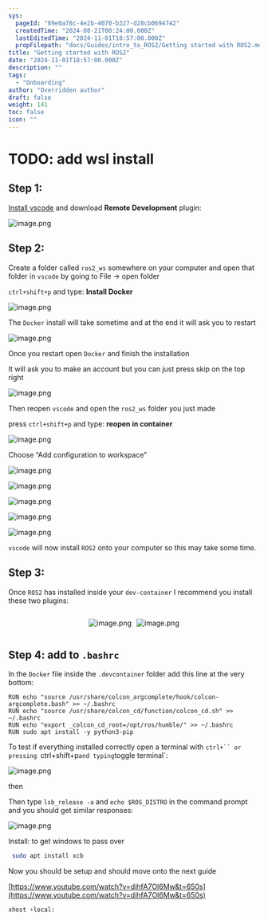 ```yaml
---
sys:
  pageId: "89e0a78c-4e2b-4070-b327-d28cb0694742"
  createdTime: "2024-08-21T00:24:00.000Z"
  lastEditedTime: "2024-11-01T18:57:00.000Z"
  propFilepath: "docs/Guides/intro_to_ROS2/Getting started with ROS2.md"
title: "Getting started with ROS2"
date: "2024-11-01T18:57:00.000Z"
description: ""
tags:
  - "Onboarding"
author: "Overridden author"
draft: false
weight: 141
toc: false
icon: ""
---
```


# TODO: add wsl install

## Step 1:

[Install vscode](https://code.visualstudio.com/download) and download **Remote Development** plugin:

![image.png](https://prod-files-secure.s3.us-west-2.amazonaws.com/d518164a-d88e-44d1-a4ee-3adb3bd8bce0/efb52993-1881-4a40-b95e-6f020334f022/image.png?X-Amz-Algorithm=AWS4-HMAC-SHA256&X-Amz-Content-Sha256=UNSIGNED-PAYLOAD&X-Amz-Credential=ASIAZI2LB466XKOHM2NY%2F20250422%2Fus-west-2%2Fs3%2Faws4_request&X-Amz-Date=20250422T132051Z&X-Amz-Expires=3600&X-Amz-Security-Token=IQoJb3JpZ2luX2VjEE0aCXVzLXdlc3QtMiJGMEQCIBZxJdwJR3PQlHOkfDgPUNosQgyZ52YiPoVgVlBXvimjAiARvvSYxBajJB6LfkW3cUodbnJgxqpariRDrziDN7L4HSqIBAjW%2F%2F%2F%2F%2F%2F%2F%2F%2F%2F8BEAAaDDYzNzQyMzE4MzgwNSIMIvwyCJ9mcT%2BqdAoFKtwDdG1LNiZ4q1M4VqDI4XYP%2FuuUaD32gbOUwJPqxRzuQjUe3lRgXB1U0l4BzgjxX0x%2BNpdxz%2BLrxVQ%2BC4ep%2BeveoZjJQKfcTAljJsEZkBil9fAgvPSouppJUPRum577mMQ1zo8%2BbkIFHXkhmEhsiYraFkrGbKWFIV8SqiFqOpJTQL6bHVd1sv0JIpfBi2d%2F5Zr5FoHr15qV6y3dt4bkvvPYdPZPozvRW0djDtWKVPNP%2FAApEpiert0H30x0Z13RrFPUW7eW6%2BRTnx5NuDu%2BI0q2BTrQWXK7j%2F654zXRWtMaMdbQsyzGCBkjSMMDli2RZb1BoUFZMgjeZ34EQTQhDCKDSXczldnu%2FdxRRH3qNYkZtVrEBLzEzMuMU%2FOZ6FqmD3OKAw7QsWeUWi%2Fl0NI8e6kisTUOyvl0NaFxWP6KKn6rDjsrRMzR%2BpXKA2TKHVZLOSn%2Bk8uFHuMmNOkI%2Fqm5SDMg8VAngJ87OsPWvsOay0RRkSJeMTngxno0svyg8RS3yu9joePg2d2WiXPLEuuzZtJ%2Bt4FKBxPkOBRCy1SsRWNroDcsTQtTYHvNb9LnH6rCr5ChLZ521Zs0vtyo4sdCtEn3MsItA6NSPVDy46aBnMQ8gCEdOGKvqyVS9aPaycswpqqewAY6pgEQk8SYbymTVvRL2PF8GSbZV%2BfqhlK3aHDUTT%2FFpBnzElubAJ%2FBCBzcA44PIU2CfUNbzDLoIGuOvTXa4eoNqkjwGdEg4oYe8w%2FIKbgURaUMPcWffcdeJykLu4sw%2FYFu145evpqtrrjUyCObBF7Znpjeb%2FZ3VL7SzmJlNwrMUJjmEY7kj3q1f%2FtmnLEhEuYVjA4vILGt%2BPUIXkfpLAtyodoz60UibMfd&X-Amz-Signature=a557839ab820609667d4216518310d5a63babc363aac590119d6a6a9ec438ce3&X-Amz-SignedHeaders=host&x-id=GetObject)

## Step 2:

Create a folder called `ros2_ws` somewhere on your computer and open that folder in `vscode` by going to File → open folder 

`ctrl+shift+p` and type: **Install Docker**

![image.png](https://prod-files-secure.s3.us-west-2.amazonaws.com/d518164a-d88e-44d1-a4ee-3adb3bd8bce0/2269dc0e-1cd5-47ff-bceb-c04ad9b2eab0/image.png?X-Amz-Algorithm=AWS4-HMAC-SHA256&X-Amz-Content-Sha256=UNSIGNED-PAYLOAD&X-Amz-Credential=ASIAZI2LB466XKOHM2NY%2F20250422%2Fus-west-2%2Fs3%2Faws4_request&X-Amz-Date=20250422T132051Z&X-Amz-Expires=3600&X-Amz-Security-Token=IQoJb3JpZ2luX2VjEE0aCXVzLXdlc3QtMiJGMEQCIBZxJdwJR3PQlHOkfDgPUNosQgyZ52YiPoVgVlBXvimjAiARvvSYxBajJB6LfkW3cUodbnJgxqpariRDrziDN7L4HSqIBAjW%2F%2F%2F%2F%2F%2F%2F%2F%2F%2F8BEAAaDDYzNzQyMzE4MzgwNSIMIvwyCJ9mcT%2BqdAoFKtwDdG1LNiZ4q1M4VqDI4XYP%2FuuUaD32gbOUwJPqxRzuQjUe3lRgXB1U0l4BzgjxX0x%2BNpdxz%2BLrxVQ%2BC4ep%2BeveoZjJQKfcTAljJsEZkBil9fAgvPSouppJUPRum577mMQ1zo8%2BbkIFHXkhmEhsiYraFkrGbKWFIV8SqiFqOpJTQL6bHVd1sv0JIpfBi2d%2F5Zr5FoHr15qV6y3dt4bkvvPYdPZPozvRW0djDtWKVPNP%2FAApEpiert0H30x0Z13RrFPUW7eW6%2BRTnx5NuDu%2BI0q2BTrQWXK7j%2F654zXRWtMaMdbQsyzGCBkjSMMDli2RZb1BoUFZMgjeZ34EQTQhDCKDSXczldnu%2FdxRRH3qNYkZtVrEBLzEzMuMU%2FOZ6FqmD3OKAw7QsWeUWi%2Fl0NI8e6kisTUOyvl0NaFxWP6KKn6rDjsrRMzR%2BpXKA2TKHVZLOSn%2Bk8uFHuMmNOkI%2Fqm5SDMg8VAngJ87OsPWvsOay0RRkSJeMTngxno0svyg8RS3yu9joePg2d2WiXPLEuuzZtJ%2Bt4FKBxPkOBRCy1SsRWNroDcsTQtTYHvNb9LnH6rCr5ChLZ521Zs0vtyo4sdCtEn3MsItA6NSPVDy46aBnMQ8gCEdOGKvqyVS9aPaycswpqqewAY6pgEQk8SYbymTVvRL2PF8GSbZV%2BfqhlK3aHDUTT%2FFpBnzElubAJ%2FBCBzcA44PIU2CfUNbzDLoIGuOvTXa4eoNqkjwGdEg4oYe8w%2FIKbgURaUMPcWffcdeJykLu4sw%2FYFu145evpqtrrjUyCObBF7Znpjeb%2FZ3VL7SzmJlNwrMUJjmEY7kj3q1f%2FtmnLEhEuYVjA4vILGt%2BPUIXkfpLAtyodoz60UibMfd&X-Amz-Signature=560e17418b79369b9a764faf990215aee38b7dc49eb5b2436121c41686e255df&X-Amz-SignedHeaders=host&x-id=GetObject)

The `Docker` install will take sometime and at the end it will ask you to restart

![image.png](https://prod-files-secure.s3.us-west-2.amazonaws.com/d518164a-d88e-44d1-a4ee-3adb3bd8bce0/ed233f78-be33-4b1f-b89c-9c346c0e961e/image.png?X-Amz-Algorithm=AWS4-HMAC-SHA256&X-Amz-Content-Sha256=UNSIGNED-PAYLOAD&X-Amz-Credential=ASIAZI2LB466XKOHM2NY%2F20250422%2Fus-west-2%2Fs3%2Faws4_request&X-Amz-Date=20250422T132051Z&X-Amz-Expires=3600&X-Amz-Security-Token=IQoJb3JpZ2luX2VjEE0aCXVzLXdlc3QtMiJGMEQCIBZxJdwJR3PQlHOkfDgPUNosQgyZ52YiPoVgVlBXvimjAiARvvSYxBajJB6LfkW3cUodbnJgxqpariRDrziDN7L4HSqIBAjW%2F%2F%2F%2F%2F%2F%2F%2F%2F%2F8BEAAaDDYzNzQyMzE4MzgwNSIMIvwyCJ9mcT%2BqdAoFKtwDdG1LNiZ4q1M4VqDI4XYP%2FuuUaD32gbOUwJPqxRzuQjUe3lRgXB1U0l4BzgjxX0x%2BNpdxz%2BLrxVQ%2BC4ep%2BeveoZjJQKfcTAljJsEZkBil9fAgvPSouppJUPRum577mMQ1zo8%2BbkIFHXkhmEhsiYraFkrGbKWFIV8SqiFqOpJTQL6bHVd1sv0JIpfBi2d%2F5Zr5FoHr15qV6y3dt4bkvvPYdPZPozvRW0djDtWKVPNP%2FAApEpiert0H30x0Z13RrFPUW7eW6%2BRTnx5NuDu%2BI0q2BTrQWXK7j%2F654zXRWtMaMdbQsyzGCBkjSMMDli2RZb1BoUFZMgjeZ34EQTQhDCKDSXczldnu%2FdxRRH3qNYkZtVrEBLzEzMuMU%2FOZ6FqmD3OKAw7QsWeUWi%2Fl0NI8e6kisTUOyvl0NaFxWP6KKn6rDjsrRMzR%2BpXKA2TKHVZLOSn%2Bk8uFHuMmNOkI%2Fqm5SDMg8VAngJ87OsPWvsOay0RRkSJeMTngxno0svyg8RS3yu9joePg2d2WiXPLEuuzZtJ%2Bt4FKBxPkOBRCy1SsRWNroDcsTQtTYHvNb9LnH6rCr5ChLZ521Zs0vtyo4sdCtEn3MsItA6NSPVDy46aBnMQ8gCEdOGKvqyVS9aPaycswpqqewAY6pgEQk8SYbymTVvRL2PF8GSbZV%2BfqhlK3aHDUTT%2FFpBnzElubAJ%2FBCBzcA44PIU2CfUNbzDLoIGuOvTXa4eoNqkjwGdEg4oYe8w%2FIKbgURaUMPcWffcdeJykLu4sw%2FYFu145evpqtrrjUyCObBF7Znpjeb%2FZ3VL7SzmJlNwrMUJjmEY7kj3q1f%2FtmnLEhEuYVjA4vILGt%2BPUIXkfpLAtyodoz60UibMfd&X-Amz-Signature=c38aecaa2cb7075ed01da8298ef08035ad719d0aafb0ce49624fd3334fe888ad&X-Amz-SignedHeaders=host&x-id=GetObject)

Once you restart open `Docker` and finish the installation

It will ask you to make an account but you can just press skip on the top right

![image.png](https://prod-files-secure.s3.us-west-2.amazonaws.com/d518164a-d88e-44d1-a4ee-3adb3bd8bce0/21010ad9-1659-4fd9-9f59-9932a09b2a3d/image.png?X-Amz-Algorithm=AWS4-HMAC-SHA256&X-Amz-Content-Sha256=UNSIGNED-PAYLOAD&X-Amz-Credential=ASIAZI2LB466XKOHM2NY%2F20250422%2Fus-west-2%2Fs3%2Faws4_request&X-Amz-Date=20250422T132051Z&X-Amz-Expires=3600&X-Amz-Security-Token=IQoJb3JpZ2luX2VjEE0aCXVzLXdlc3QtMiJGMEQCIBZxJdwJR3PQlHOkfDgPUNosQgyZ52YiPoVgVlBXvimjAiARvvSYxBajJB6LfkW3cUodbnJgxqpariRDrziDN7L4HSqIBAjW%2F%2F%2F%2F%2F%2F%2F%2F%2F%2F8BEAAaDDYzNzQyMzE4MzgwNSIMIvwyCJ9mcT%2BqdAoFKtwDdG1LNiZ4q1M4VqDI4XYP%2FuuUaD32gbOUwJPqxRzuQjUe3lRgXB1U0l4BzgjxX0x%2BNpdxz%2BLrxVQ%2BC4ep%2BeveoZjJQKfcTAljJsEZkBil9fAgvPSouppJUPRum577mMQ1zo8%2BbkIFHXkhmEhsiYraFkrGbKWFIV8SqiFqOpJTQL6bHVd1sv0JIpfBi2d%2F5Zr5FoHr15qV6y3dt4bkvvPYdPZPozvRW0djDtWKVPNP%2FAApEpiert0H30x0Z13RrFPUW7eW6%2BRTnx5NuDu%2BI0q2BTrQWXK7j%2F654zXRWtMaMdbQsyzGCBkjSMMDli2RZb1BoUFZMgjeZ34EQTQhDCKDSXczldnu%2FdxRRH3qNYkZtVrEBLzEzMuMU%2FOZ6FqmD3OKAw7QsWeUWi%2Fl0NI8e6kisTUOyvl0NaFxWP6KKn6rDjsrRMzR%2BpXKA2TKHVZLOSn%2Bk8uFHuMmNOkI%2Fqm5SDMg8VAngJ87OsPWvsOay0RRkSJeMTngxno0svyg8RS3yu9joePg2d2WiXPLEuuzZtJ%2Bt4FKBxPkOBRCy1SsRWNroDcsTQtTYHvNb9LnH6rCr5ChLZ521Zs0vtyo4sdCtEn3MsItA6NSPVDy46aBnMQ8gCEdOGKvqyVS9aPaycswpqqewAY6pgEQk8SYbymTVvRL2PF8GSbZV%2BfqhlK3aHDUTT%2FFpBnzElubAJ%2FBCBzcA44PIU2CfUNbzDLoIGuOvTXa4eoNqkjwGdEg4oYe8w%2FIKbgURaUMPcWffcdeJykLu4sw%2FYFu145evpqtrrjUyCObBF7Znpjeb%2FZ3VL7SzmJlNwrMUJjmEY7kj3q1f%2FtmnLEhEuYVjA4vILGt%2BPUIXkfpLAtyodoz60UibMfd&X-Amz-Signature=d26bf6a4a95faa510722300f6bc3424974e97fc4c02c8134fda26f72a57d65fe&X-Amz-SignedHeaders=host&x-id=GetObject)

Then reopen `vscode` and open the `ros2_ws` folder you just made

press `ctrl+shift+p` and type: **reopen in container**

![image.png](https://prod-files-secure.s3.us-west-2.amazonaws.com/d518164a-d88e-44d1-a4ee-3adb3bd8bce0/4e93b8c2-41ad-488c-8095-c74205196118/image.png?X-Amz-Algorithm=AWS4-HMAC-SHA256&X-Amz-Content-Sha256=UNSIGNED-PAYLOAD&X-Amz-Credential=ASIAZI2LB466XKOHM2NY%2F20250422%2Fus-west-2%2Fs3%2Faws4_request&X-Amz-Date=20250422T132051Z&X-Amz-Expires=3600&X-Amz-Security-Token=IQoJb3JpZ2luX2VjEE0aCXVzLXdlc3QtMiJGMEQCIBZxJdwJR3PQlHOkfDgPUNosQgyZ52YiPoVgVlBXvimjAiARvvSYxBajJB6LfkW3cUodbnJgxqpariRDrziDN7L4HSqIBAjW%2F%2F%2F%2F%2F%2F%2F%2F%2F%2F8BEAAaDDYzNzQyMzE4MzgwNSIMIvwyCJ9mcT%2BqdAoFKtwDdG1LNiZ4q1M4VqDI4XYP%2FuuUaD32gbOUwJPqxRzuQjUe3lRgXB1U0l4BzgjxX0x%2BNpdxz%2BLrxVQ%2BC4ep%2BeveoZjJQKfcTAljJsEZkBil9fAgvPSouppJUPRum577mMQ1zo8%2BbkIFHXkhmEhsiYraFkrGbKWFIV8SqiFqOpJTQL6bHVd1sv0JIpfBi2d%2F5Zr5FoHr15qV6y3dt4bkvvPYdPZPozvRW0djDtWKVPNP%2FAApEpiert0H30x0Z13RrFPUW7eW6%2BRTnx5NuDu%2BI0q2BTrQWXK7j%2F654zXRWtMaMdbQsyzGCBkjSMMDli2RZb1BoUFZMgjeZ34EQTQhDCKDSXczldnu%2FdxRRH3qNYkZtVrEBLzEzMuMU%2FOZ6FqmD3OKAw7QsWeUWi%2Fl0NI8e6kisTUOyvl0NaFxWP6KKn6rDjsrRMzR%2BpXKA2TKHVZLOSn%2Bk8uFHuMmNOkI%2Fqm5SDMg8VAngJ87OsPWvsOay0RRkSJeMTngxno0svyg8RS3yu9joePg2d2WiXPLEuuzZtJ%2Bt4FKBxPkOBRCy1SsRWNroDcsTQtTYHvNb9LnH6rCr5ChLZ521Zs0vtyo4sdCtEn3MsItA6NSPVDy46aBnMQ8gCEdOGKvqyVS9aPaycswpqqewAY6pgEQk8SYbymTVvRL2PF8GSbZV%2BfqhlK3aHDUTT%2FFpBnzElubAJ%2FBCBzcA44PIU2CfUNbzDLoIGuOvTXa4eoNqkjwGdEg4oYe8w%2FIKbgURaUMPcWffcdeJykLu4sw%2FYFu145evpqtrrjUyCObBF7Znpjeb%2FZ3VL7SzmJlNwrMUJjmEY7kj3q1f%2FtmnLEhEuYVjA4vILGt%2BPUIXkfpLAtyodoz60UibMfd&X-Amz-Signature=6adc433801e175f77273f38ee501db8cf6e4aa3730beadea9d72995b0b4a7687&X-Amz-SignedHeaders=host&x-id=GetObject)

Choose “Add configuration to workspace”

![image.png](https://prod-files-secure.s3.us-west-2.amazonaws.com/d518164a-d88e-44d1-a4ee-3adb3bd8bce0/9560b282-5060-4989-ba37-97e7b2c22476/image.png?X-Amz-Algorithm=AWS4-HMAC-SHA256&X-Amz-Content-Sha256=UNSIGNED-PAYLOAD&X-Amz-Credential=ASIAZI2LB466XKOHM2NY%2F20250422%2Fus-west-2%2Fs3%2Faws4_request&X-Amz-Date=20250422T132051Z&X-Amz-Expires=3600&X-Amz-Security-Token=IQoJb3JpZ2luX2VjEE0aCXVzLXdlc3QtMiJGMEQCIBZxJdwJR3PQlHOkfDgPUNosQgyZ52YiPoVgVlBXvimjAiARvvSYxBajJB6LfkW3cUodbnJgxqpariRDrziDN7L4HSqIBAjW%2F%2F%2F%2F%2F%2F%2F%2F%2F%2F8BEAAaDDYzNzQyMzE4MzgwNSIMIvwyCJ9mcT%2BqdAoFKtwDdG1LNiZ4q1M4VqDI4XYP%2FuuUaD32gbOUwJPqxRzuQjUe3lRgXB1U0l4BzgjxX0x%2BNpdxz%2BLrxVQ%2BC4ep%2BeveoZjJQKfcTAljJsEZkBil9fAgvPSouppJUPRum577mMQ1zo8%2BbkIFHXkhmEhsiYraFkrGbKWFIV8SqiFqOpJTQL6bHVd1sv0JIpfBi2d%2F5Zr5FoHr15qV6y3dt4bkvvPYdPZPozvRW0djDtWKVPNP%2FAApEpiert0H30x0Z13RrFPUW7eW6%2BRTnx5NuDu%2BI0q2BTrQWXK7j%2F654zXRWtMaMdbQsyzGCBkjSMMDli2RZb1BoUFZMgjeZ34EQTQhDCKDSXczldnu%2FdxRRH3qNYkZtVrEBLzEzMuMU%2FOZ6FqmD3OKAw7QsWeUWi%2Fl0NI8e6kisTUOyvl0NaFxWP6KKn6rDjsrRMzR%2BpXKA2TKHVZLOSn%2Bk8uFHuMmNOkI%2Fqm5SDMg8VAngJ87OsPWvsOay0RRkSJeMTngxno0svyg8RS3yu9joePg2d2WiXPLEuuzZtJ%2Bt4FKBxPkOBRCy1SsRWNroDcsTQtTYHvNb9LnH6rCr5ChLZ521Zs0vtyo4sdCtEn3MsItA6NSPVDy46aBnMQ8gCEdOGKvqyVS9aPaycswpqqewAY6pgEQk8SYbymTVvRL2PF8GSbZV%2BfqhlK3aHDUTT%2FFpBnzElubAJ%2FBCBzcA44PIU2CfUNbzDLoIGuOvTXa4eoNqkjwGdEg4oYe8w%2FIKbgURaUMPcWffcdeJykLu4sw%2FYFu145evpqtrrjUyCObBF7Znpjeb%2FZ3VL7SzmJlNwrMUJjmEY7kj3q1f%2FtmnLEhEuYVjA4vILGt%2BPUIXkfpLAtyodoz60UibMfd&X-Amz-Signature=a565a67a1059e7d72026da34948668f1d80364a03dd700527115166b338fa20c&X-Amz-SignedHeaders=host&x-id=GetObject)

![image.png](https://prod-files-secure.s3.us-west-2.amazonaws.com/d518164a-d88e-44d1-a4ee-3adb3bd8bce0/2ee63f81-886b-48e8-a553-dc6e5eac99e4/image.png?X-Amz-Algorithm=AWS4-HMAC-SHA256&X-Amz-Content-Sha256=UNSIGNED-PAYLOAD&X-Amz-Credential=ASIAZI2LB466XKOHM2NY%2F20250422%2Fus-west-2%2Fs3%2Faws4_request&X-Amz-Date=20250422T132051Z&X-Amz-Expires=3600&X-Amz-Security-Token=IQoJb3JpZ2luX2VjEE0aCXVzLXdlc3QtMiJGMEQCIBZxJdwJR3PQlHOkfDgPUNosQgyZ52YiPoVgVlBXvimjAiARvvSYxBajJB6LfkW3cUodbnJgxqpariRDrziDN7L4HSqIBAjW%2F%2F%2F%2F%2F%2F%2F%2F%2F%2F8BEAAaDDYzNzQyMzE4MzgwNSIMIvwyCJ9mcT%2BqdAoFKtwDdG1LNiZ4q1M4VqDI4XYP%2FuuUaD32gbOUwJPqxRzuQjUe3lRgXB1U0l4BzgjxX0x%2BNpdxz%2BLrxVQ%2BC4ep%2BeveoZjJQKfcTAljJsEZkBil9fAgvPSouppJUPRum577mMQ1zo8%2BbkIFHXkhmEhsiYraFkrGbKWFIV8SqiFqOpJTQL6bHVd1sv0JIpfBi2d%2F5Zr5FoHr15qV6y3dt4bkvvPYdPZPozvRW0djDtWKVPNP%2FAApEpiert0H30x0Z13RrFPUW7eW6%2BRTnx5NuDu%2BI0q2BTrQWXK7j%2F654zXRWtMaMdbQsyzGCBkjSMMDli2RZb1BoUFZMgjeZ34EQTQhDCKDSXczldnu%2FdxRRH3qNYkZtVrEBLzEzMuMU%2FOZ6FqmD3OKAw7QsWeUWi%2Fl0NI8e6kisTUOyvl0NaFxWP6KKn6rDjsrRMzR%2BpXKA2TKHVZLOSn%2Bk8uFHuMmNOkI%2Fqm5SDMg8VAngJ87OsPWvsOay0RRkSJeMTngxno0svyg8RS3yu9joePg2d2WiXPLEuuzZtJ%2Bt4FKBxPkOBRCy1SsRWNroDcsTQtTYHvNb9LnH6rCr5ChLZ521Zs0vtyo4sdCtEn3MsItA6NSPVDy46aBnMQ8gCEdOGKvqyVS9aPaycswpqqewAY6pgEQk8SYbymTVvRL2PF8GSbZV%2BfqhlK3aHDUTT%2FFpBnzElubAJ%2FBCBzcA44PIU2CfUNbzDLoIGuOvTXa4eoNqkjwGdEg4oYe8w%2FIKbgURaUMPcWffcdeJykLu4sw%2FYFu145evpqtrrjUyCObBF7Znpjeb%2FZ3VL7SzmJlNwrMUJjmEY7kj3q1f%2FtmnLEhEuYVjA4vILGt%2BPUIXkfpLAtyodoz60UibMfd&X-Amz-Signature=15dd08d962f0f37edad4f0887919d57d79f741f7ab84548e910a64eaecef600a&X-Amz-SignedHeaders=host&x-id=GetObject)

![image.png](https://prod-files-secure.s3.us-west-2.amazonaws.com/d518164a-d88e-44d1-a4ee-3adb3bd8bce0/ae1580b2-b048-407e-aed9-b584224a7a04/image.png?X-Amz-Algorithm=AWS4-HMAC-SHA256&X-Amz-Content-Sha256=UNSIGNED-PAYLOAD&X-Amz-Credential=ASIAZI2LB466XKOHM2NY%2F20250422%2Fus-west-2%2Fs3%2Faws4_request&X-Amz-Date=20250422T132051Z&X-Amz-Expires=3600&X-Amz-Security-Token=IQoJb3JpZ2luX2VjEE0aCXVzLXdlc3QtMiJGMEQCIBZxJdwJR3PQlHOkfDgPUNosQgyZ52YiPoVgVlBXvimjAiARvvSYxBajJB6LfkW3cUodbnJgxqpariRDrziDN7L4HSqIBAjW%2F%2F%2F%2F%2F%2F%2F%2F%2F%2F8BEAAaDDYzNzQyMzE4MzgwNSIMIvwyCJ9mcT%2BqdAoFKtwDdG1LNiZ4q1M4VqDI4XYP%2FuuUaD32gbOUwJPqxRzuQjUe3lRgXB1U0l4BzgjxX0x%2BNpdxz%2BLrxVQ%2BC4ep%2BeveoZjJQKfcTAljJsEZkBil9fAgvPSouppJUPRum577mMQ1zo8%2BbkIFHXkhmEhsiYraFkrGbKWFIV8SqiFqOpJTQL6bHVd1sv0JIpfBi2d%2F5Zr5FoHr15qV6y3dt4bkvvPYdPZPozvRW0djDtWKVPNP%2FAApEpiert0H30x0Z13RrFPUW7eW6%2BRTnx5NuDu%2BI0q2BTrQWXK7j%2F654zXRWtMaMdbQsyzGCBkjSMMDli2RZb1BoUFZMgjeZ34EQTQhDCKDSXczldnu%2FdxRRH3qNYkZtVrEBLzEzMuMU%2FOZ6FqmD3OKAw7QsWeUWi%2Fl0NI8e6kisTUOyvl0NaFxWP6KKn6rDjsrRMzR%2BpXKA2TKHVZLOSn%2Bk8uFHuMmNOkI%2Fqm5SDMg8VAngJ87OsPWvsOay0RRkSJeMTngxno0svyg8RS3yu9joePg2d2WiXPLEuuzZtJ%2Bt4FKBxPkOBRCy1SsRWNroDcsTQtTYHvNb9LnH6rCr5ChLZ521Zs0vtyo4sdCtEn3MsItA6NSPVDy46aBnMQ8gCEdOGKvqyVS9aPaycswpqqewAY6pgEQk8SYbymTVvRL2PF8GSbZV%2BfqhlK3aHDUTT%2FFpBnzElubAJ%2FBCBzcA44PIU2CfUNbzDLoIGuOvTXa4eoNqkjwGdEg4oYe8w%2FIKbgURaUMPcWffcdeJykLu4sw%2FYFu145evpqtrrjUyCObBF7Znpjeb%2FZ3VL7SzmJlNwrMUJjmEY7kj3q1f%2FtmnLEhEuYVjA4vILGt%2BPUIXkfpLAtyodoz60UibMfd&X-Amz-Signature=f772690b25faeb922b8255d0a14c1ff1b8788a4d505514136871adb916e66b8d&X-Amz-SignedHeaders=host&x-id=GetObject)

![image.png](https://prod-files-secure.s3.us-west-2.amazonaws.com/d518164a-d88e-44d1-a4ee-3adb3bd8bce0/53255b28-f75e-430f-b9e3-c0ac8577e42b/image.png?X-Amz-Algorithm=AWS4-HMAC-SHA256&X-Amz-Content-Sha256=UNSIGNED-PAYLOAD&X-Amz-Credential=ASIAZI2LB466XKOHM2NY%2F20250422%2Fus-west-2%2Fs3%2Faws4_request&X-Amz-Date=20250422T132051Z&X-Amz-Expires=3600&X-Amz-Security-Token=IQoJb3JpZ2luX2VjEE0aCXVzLXdlc3QtMiJGMEQCIBZxJdwJR3PQlHOkfDgPUNosQgyZ52YiPoVgVlBXvimjAiARvvSYxBajJB6LfkW3cUodbnJgxqpariRDrziDN7L4HSqIBAjW%2F%2F%2F%2F%2F%2F%2F%2F%2F%2F8BEAAaDDYzNzQyMzE4MzgwNSIMIvwyCJ9mcT%2BqdAoFKtwDdG1LNiZ4q1M4VqDI4XYP%2FuuUaD32gbOUwJPqxRzuQjUe3lRgXB1U0l4BzgjxX0x%2BNpdxz%2BLrxVQ%2BC4ep%2BeveoZjJQKfcTAljJsEZkBil9fAgvPSouppJUPRum577mMQ1zo8%2BbkIFHXkhmEhsiYraFkrGbKWFIV8SqiFqOpJTQL6bHVd1sv0JIpfBi2d%2F5Zr5FoHr15qV6y3dt4bkvvPYdPZPozvRW0djDtWKVPNP%2FAApEpiert0H30x0Z13RrFPUW7eW6%2BRTnx5NuDu%2BI0q2BTrQWXK7j%2F654zXRWtMaMdbQsyzGCBkjSMMDli2RZb1BoUFZMgjeZ34EQTQhDCKDSXczldnu%2FdxRRH3qNYkZtVrEBLzEzMuMU%2FOZ6FqmD3OKAw7QsWeUWi%2Fl0NI8e6kisTUOyvl0NaFxWP6KKn6rDjsrRMzR%2BpXKA2TKHVZLOSn%2Bk8uFHuMmNOkI%2Fqm5SDMg8VAngJ87OsPWvsOay0RRkSJeMTngxno0svyg8RS3yu9joePg2d2WiXPLEuuzZtJ%2Bt4FKBxPkOBRCy1SsRWNroDcsTQtTYHvNb9LnH6rCr5ChLZ521Zs0vtyo4sdCtEn3MsItA6NSPVDy46aBnMQ8gCEdOGKvqyVS9aPaycswpqqewAY6pgEQk8SYbymTVvRL2PF8GSbZV%2BfqhlK3aHDUTT%2FFpBnzElubAJ%2FBCBzcA44PIU2CfUNbzDLoIGuOvTXa4eoNqkjwGdEg4oYe8w%2FIKbgURaUMPcWffcdeJykLu4sw%2FYFu145evpqtrrjUyCObBF7Znpjeb%2FZ3VL7SzmJlNwrMUJjmEY7kj3q1f%2FtmnLEhEuYVjA4vILGt%2BPUIXkfpLAtyodoz60UibMfd&X-Amz-Signature=6ed1a0ca8cb100c73620bfdec23e1e7eedf7c09de85f66c06bc4c750a11d1e43&X-Amz-SignedHeaders=host&x-id=GetObject)

![image.png](https://prod-files-secure.s3.us-west-2.amazonaws.com/d518164a-d88e-44d1-a4ee-3adb3bd8bce0/7c562767-5af9-4ffb-97d1-327bcdf4ee00/image.png?X-Amz-Algorithm=AWS4-HMAC-SHA256&X-Amz-Content-Sha256=UNSIGNED-PAYLOAD&X-Amz-Credential=ASIAZI2LB466XKOHM2NY%2F20250422%2Fus-west-2%2Fs3%2Faws4_request&X-Amz-Date=20250422T132051Z&X-Amz-Expires=3600&X-Amz-Security-Token=IQoJb3JpZ2luX2VjEE0aCXVzLXdlc3QtMiJGMEQCIBZxJdwJR3PQlHOkfDgPUNosQgyZ52YiPoVgVlBXvimjAiARvvSYxBajJB6LfkW3cUodbnJgxqpariRDrziDN7L4HSqIBAjW%2F%2F%2F%2F%2F%2F%2F%2F%2F%2F8BEAAaDDYzNzQyMzE4MzgwNSIMIvwyCJ9mcT%2BqdAoFKtwDdG1LNiZ4q1M4VqDI4XYP%2FuuUaD32gbOUwJPqxRzuQjUe3lRgXB1U0l4BzgjxX0x%2BNpdxz%2BLrxVQ%2BC4ep%2BeveoZjJQKfcTAljJsEZkBil9fAgvPSouppJUPRum577mMQ1zo8%2BbkIFHXkhmEhsiYraFkrGbKWFIV8SqiFqOpJTQL6bHVd1sv0JIpfBi2d%2F5Zr5FoHr15qV6y3dt4bkvvPYdPZPozvRW0djDtWKVPNP%2FAApEpiert0H30x0Z13RrFPUW7eW6%2BRTnx5NuDu%2BI0q2BTrQWXK7j%2F654zXRWtMaMdbQsyzGCBkjSMMDli2RZb1BoUFZMgjeZ34EQTQhDCKDSXczldnu%2FdxRRH3qNYkZtVrEBLzEzMuMU%2FOZ6FqmD3OKAw7QsWeUWi%2Fl0NI8e6kisTUOyvl0NaFxWP6KKn6rDjsrRMzR%2BpXKA2TKHVZLOSn%2Bk8uFHuMmNOkI%2Fqm5SDMg8VAngJ87OsPWvsOay0RRkSJeMTngxno0svyg8RS3yu9joePg2d2WiXPLEuuzZtJ%2Bt4FKBxPkOBRCy1SsRWNroDcsTQtTYHvNb9LnH6rCr5ChLZ521Zs0vtyo4sdCtEn3MsItA6NSPVDy46aBnMQ8gCEdOGKvqyVS9aPaycswpqqewAY6pgEQk8SYbymTVvRL2PF8GSbZV%2BfqhlK3aHDUTT%2FFpBnzElubAJ%2FBCBzcA44PIU2CfUNbzDLoIGuOvTXa4eoNqkjwGdEg4oYe8w%2FIKbgURaUMPcWffcdeJykLu4sw%2FYFu145evpqtrrjUyCObBF7Znpjeb%2FZ3VL7SzmJlNwrMUJjmEY7kj3q1f%2FtmnLEhEuYVjA4vILGt%2BPUIXkfpLAtyodoz60UibMfd&X-Amz-Signature=421104bc62111cfbc7eb4ce02cb2dd8de470dd476d62448d0ab7383072625f61&X-Amz-SignedHeaders=host&x-id=GetObject)

`vscode` will now install `ROS2` onto your computer so this may take some time.

## Step 3:

Once `ROS2` has installed inside your `dev-container` I recommend you install these two plugins:

<div style="display: flex;flex-direction: row; column-gap:10px; max-width: 630px;justify-content: center;">
<div>

![image.png](https://prod-files-secure.s3.us-west-2.amazonaws.com/d518164a-d88e-44d1-a4ee-3adb3bd8bce0/3fc3d550-5a54-4ba1-ba6b-faa01cdb7369/image.png?X-Amz-Algorithm=AWS4-HMAC-SHA256&X-Amz-Content-Sha256=UNSIGNED-PAYLOAD&X-Amz-Credential=ASIAZI2LB466VUHJ2OC7%2F20250422%2Fus-west-2%2Fs3%2Faws4_request&X-Amz-Date=20250422T132102Z&X-Amz-Expires=3600&X-Amz-Security-Token=IQoJb3JpZ2luX2VjEE0aCXVzLXdlc3QtMiJIMEYCIQDmEnKgy%2BJf2K%2B%2BLg00t8NtVWWypSBy6jaMiVSi4G5ZggIhAMUNzDCAKyIX%2FMwp56nTpoJ1iG%2BFj6srCE0Vlu0ND4yGKogECNb%2F%2F%2F%2F%2F%2F%2F%2F%2F%2FwEQABoMNjM3NDIzMTgzODA1IgzOLX%2FnRKHurrOodp4q3AOmR5lKRhws%2BXjZDdI5GM%2F8ZmbwG61fixFt1WCrgaNQM%2F8HyI1qoRdcuP6TygkEGRmu0PWLKZgu20ILm4LYYlUQtmz%2F64kZaIQyWxj3gPyDiKvd2GAJ2k0f0vsLh35WehT0621wAgnoIr4NJeTPB0FylKaxWkYNlTGlu9xIN8bXyTKo0Ibj5pdMP8hQ5%2BfC2Jj5aea6NLtQ0%2FAicH1TmFX9n8E8R7o3dJKapluzHyIGV%2BTgIr6awZBhUsjrwmzFvMFxxU9UXcNoB4tzr8PCjEoxVGT61w63UCzmUXSry%2BrxKlxi24rixoEe1H8Za5qrX4Hv1sgP5vXfWAaD644bad32zSYQMZccg7fjtpdog4Gfh3gv%2FNsQDxSO26%2FeSMv%2FCFtqyilK1x7NABweqVdw7JJvYzimTKHGT1wSDXuUpmEktwewbREPdhntez6bDihdq0dDEAPElRenLcdjUMICTPXSoEFJqYZRUCILbSxXOlkAj%2F6U5sbEnBL6vOAj5oeeL2gz6012qpDy3xKueJGfGRJPJ0gd8WPSJ97MQIIv%2BVcC9nPqtneeoJdexeJsbWuVRA0EHQQfGIhL%2BPJTlvmBU%2F37JYt6ncBuFSbJzxYbJ2w3HoOCXR%2BGUfLZHzF8ezDpqp7ABjqkAa01EFOlNkkBVQ0nL2%2BA5dW8PfJZIWQMh%2F15AH5C%2B7nz0YUsYCtccJiYMtM3aUyV0WEXzXFXSD2VYLULdI2TrJmqoVlrasTIVCdCViWV8Q065UfszLOaqy6nbFiaR3BtvFVVjbSw8ekYKy%2FtnzP%2FqVlfFdFevz9Z0ESAzON3Z7ZZ5%2Fup%2F%2BRM9%2FJjO66p77%2BFWnSxWzolLa8K10XyPKn8G1bzW4H1&X-Amz-Signature=a83c91e00ad9a2cc78c64690e314a23badcf7bccee2892e39a98ade4939f945f&X-Amz-SignedHeaders=host&x-id=GetObject)

</div>
<div>

![image.png](https://prod-files-secure.s3.us-west-2.amazonaws.com/d518164a-d88e-44d1-a4ee-3adb3bd8bce0/d994cc66-13c2-4093-a5a3-f84cf4601a82/image.png?X-Amz-Algorithm=AWS4-HMAC-SHA256&X-Amz-Content-Sha256=UNSIGNED-PAYLOAD&X-Amz-Credential=ASIAZI2LB466YKOIABNP%2F20250422%2Fus-west-2%2Fs3%2Faws4_request&X-Amz-Date=20250422T132102Z&X-Amz-Expires=3600&X-Amz-Security-Token=IQoJb3JpZ2luX2VjEE0aCXVzLXdlc3QtMiJIMEYCIQDJ%2FAOydhcFOo%2B1jMqqrYDHjJCfiQFceYqJf3ArOvR2jQIhAI1DgzQZNKVQCBIc%2Fzm2%2FKAMoJn%2Fo4zsPmxYwFJbDb0FKogECNb%2F%2F%2F%2F%2F%2F%2F%2F%2F%2FwEQABoMNjM3NDIzMTgzODA1Igzch4rBcACJAh6pTEQq3APmx8PCfjD%2Fagq6z09MNoFqtrdRGG02nzfW%2FNsXYaNDFkJCK%2BzdMTHPXN8O6d2IYUvOcAJb4wvTjlcfq2kE7mxqxCb1hd7Vu6Neqd9pIrvFvzjyHnyL%2FvkcYjYE2x%2BMS208kn3SV9vGeHl79uYm32OU5gwY0wGJKIU9uiwPqcgo0zGgwiX6K%2F%2BtY6a8kI440%2B8qJcveuwCKcMtVdFOD7QQ9C4XBhSq6oh8ECtbCF9tZJqi6bFsvBCwFfA3baVO6Gy16pR13Le%2BW7dabRzfvbNuOmiYabOGRmVevkQKGcF75q%2Fn0A4F9enRdryz%2B0aUOR0JyxaBChILwLUnohraUOEABL7GlfIQGk07z55j3Ho%2B%2BF%2Fklil%2ByBk7Gs48lf6sDC5xnYzZdcart2NLLNx8lKvvG3Yjp9496GnrHp0Q0eJ3cAoIYwcc9qT9uJ0ep%2BaTP2Kqfm4LeLfHSMj1ZyCgKv06CG4msIm6WcKFLAyCu5wBOFfJVq9vYVghuvInlZjo%2FkJ6%2FMVWmBG5YzXuYCo65osI1%2FojmukEtv%2FZNBwCSlBQA6oK61kjvZUCvKJdwgryFZcQSMKkyZxBymWKt9lat%2BBPULGlxWkZSVfnyd3xRctz8nt0mLz%2F7M5%2BygQWMjTDgqp7ABjqkAV2%2FVI9uTl9EsTmnVOI5IpazXJOwg%2FFcDtoijch4%2BZJAihqyH0vU9RonEVjzAebTzb5BZssw9mPYjFBQpkPNxQFLhhHrDS7PLD4YkiEE0sBhTREVOOeXWccDQaNGh%2FyxO63nFMjd8UDe%2BBSGbg9DnuVlmfrz%2BbdfR95z3hFaY0E5fU6ISbFtSzHSkWVMrwB3r6zmb0VNSXS1lR7bVHA3rTW46wt8&X-Amz-Signature=22b69d11481842489a25e4d84f733af47da463e00c2f0d23589bd8be1f3694a6&X-Amz-SignedHeaders=host&x-id=GetObject)

</div>
</div>

## Step 4: add to `.bashrc`

In the `Docker` file inside the `.devcontainer` folder add this line at the very bottom: 

```docker
RUN echo "source /usr/share/colcon_argcomplete/hook/colcon-argcomplete.bash" >> ~/.bashrc
RUN echo "source /usr/share/colcon_cd/function/colcon_cd.sh" >> ~/.bashrc
RUN echo "export _colcon_cd_root=/opt/ros/humble/" >> ~/.bashrc
RUN sudo apt install -y python3-pip 
```

To test if everything installed correctly open a terminal with `ctrl+`` or pressing `ctrl+shift+p` and typing `toggle terminal`:

![image.png](https://prod-files-secure.s3.us-west-2.amazonaws.com/d518164a-d88e-44d1-a4ee-3adb3bd8bce0/6a4943d8-b04e-4c02-9a58-775f3384d1a5/image.png?X-Amz-Algorithm=AWS4-HMAC-SHA256&X-Amz-Content-Sha256=UNSIGNED-PAYLOAD&X-Amz-Credential=ASIAZI2LB466XKOHM2NY%2F20250422%2Fus-west-2%2Fs3%2Faws4_request&X-Amz-Date=20250422T132051Z&X-Amz-Expires=3600&X-Amz-Security-Token=IQoJb3JpZ2luX2VjEE0aCXVzLXdlc3QtMiJGMEQCIBZxJdwJR3PQlHOkfDgPUNosQgyZ52YiPoVgVlBXvimjAiARvvSYxBajJB6LfkW3cUodbnJgxqpariRDrziDN7L4HSqIBAjW%2F%2F%2F%2F%2F%2F%2F%2F%2F%2F8BEAAaDDYzNzQyMzE4MzgwNSIMIvwyCJ9mcT%2BqdAoFKtwDdG1LNiZ4q1M4VqDI4XYP%2FuuUaD32gbOUwJPqxRzuQjUe3lRgXB1U0l4BzgjxX0x%2BNpdxz%2BLrxVQ%2BC4ep%2BeveoZjJQKfcTAljJsEZkBil9fAgvPSouppJUPRum577mMQ1zo8%2BbkIFHXkhmEhsiYraFkrGbKWFIV8SqiFqOpJTQL6bHVd1sv0JIpfBi2d%2F5Zr5FoHr15qV6y3dt4bkvvPYdPZPozvRW0djDtWKVPNP%2FAApEpiert0H30x0Z13RrFPUW7eW6%2BRTnx5NuDu%2BI0q2BTrQWXK7j%2F654zXRWtMaMdbQsyzGCBkjSMMDli2RZb1BoUFZMgjeZ34EQTQhDCKDSXczldnu%2FdxRRH3qNYkZtVrEBLzEzMuMU%2FOZ6FqmD3OKAw7QsWeUWi%2Fl0NI8e6kisTUOyvl0NaFxWP6KKn6rDjsrRMzR%2BpXKA2TKHVZLOSn%2Bk8uFHuMmNOkI%2Fqm5SDMg8VAngJ87OsPWvsOay0RRkSJeMTngxno0svyg8RS3yu9joePg2d2WiXPLEuuzZtJ%2Bt4FKBxPkOBRCy1SsRWNroDcsTQtTYHvNb9LnH6rCr5ChLZ521Zs0vtyo4sdCtEn3MsItA6NSPVDy46aBnMQ8gCEdOGKvqyVS9aPaycswpqqewAY6pgEQk8SYbymTVvRL2PF8GSbZV%2BfqhlK3aHDUTT%2FFpBnzElubAJ%2FBCBzcA44PIU2CfUNbzDLoIGuOvTXa4eoNqkjwGdEg4oYe8w%2FIKbgURaUMPcWffcdeJykLu4sw%2FYFu145evpqtrrjUyCObBF7Znpjeb%2FZ3VL7SzmJlNwrMUJjmEY7kj3q1f%2FtmnLEhEuYVjA4vILGt%2BPUIXkfpLAtyodoz60UibMfd&X-Amz-Signature=8e1fc34b8fac739959f8ad09e97c3104e6f90470c82ad1d2a0d06e4201044f54&X-Amz-SignedHeaders=host&x-id=GetObject)

then 

Then type `lsb_release -a` and `echo $ROS_DISTRO` in the command prompt and you should get similar responses:

![image.png](https://prod-files-secure.s3.us-west-2.amazonaws.com/d518164a-d88e-44d1-a4ee-3adb3bd8bce0/3e635dec-a805-4e85-8b9e-d000e5b71a4e/image.png?X-Amz-Algorithm=AWS4-HMAC-SHA256&X-Amz-Content-Sha256=UNSIGNED-PAYLOAD&X-Amz-Credential=ASIAZI2LB466XKOHM2NY%2F20250422%2Fus-west-2%2Fs3%2Faws4_request&X-Amz-Date=20250422T132051Z&X-Amz-Expires=3600&X-Amz-Security-Token=IQoJb3JpZ2luX2VjEE0aCXVzLXdlc3QtMiJGMEQCIBZxJdwJR3PQlHOkfDgPUNosQgyZ52YiPoVgVlBXvimjAiARvvSYxBajJB6LfkW3cUodbnJgxqpariRDrziDN7L4HSqIBAjW%2F%2F%2F%2F%2F%2F%2F%2F%2F%2F8BEAAaDDYzNzQyMzE4MzgwNSIMIvwyCJ9mcT%2BqdAoFKtwDdG1LNiZ4q1M4VqDI4XYP%2FuuUaD32gbOUwJPqxRzuQjUe3lRgXB1U0l4BzgjxX0x%2BNpdxz%2BLrxVQ%2BC4ep%2BeveoZjJQKfcTAljJsEZkBil9fAgvPSouppJUPRum577mMQ1zo8%2BbkIFHXkhmEhsiYraFkrGbKWFIV8SqiFqOpJTQL6bHVd1sv0JIpfBi2d%2F5Zr5FoHr15qV6y3dt4bkvvPYdPZPozvRW0djDtWKVPNP%2FAApEpiert0H30x0Z13RrFPUW7eW6%2BRTnx5NuDu%2BI0q2BTrQWXK7j%2F654zXRWtMaMdbQsyzGCBkjSMMDli2RZb1BoUFZMgjeZ34EQTQhDCKDSXczldnu%2FdxRRH3qNYkZtVrEBLzEzMuMU%2FOZ6FqmD3OKAw7QsWeUWi%2Fl0NI8e6kisTUOyvl0NaFxWP6KKn6rDjsrRMzR%2BpXKA2TKHVZLOSn%2Bk8uFHuMmNOkI%2Fqm5SDMg8VAngJ87OsPWvsOay0RRkSJeMTngxno0svyg8RS3yu9joePg2d2WiXPLEuuzZtJ%2Bt4FKBxPkOBRCy1SsRWNroDcsTQtTYHvNb9LnH6rCr5ChLZ521Zs0vtyo4sdCtEn3MsItA6NSPVDy46aBnMQ8gCEdOGKvqyVS9aPaycswpqqewAY6pgEQk8SYbymTVvRL2PF8GSbZV%2BfqhlK3aHDUTT%2FFpBnzElubAJ%2FBCBzcA44PIU2CfUNbzDLoIGuOvTXa4eoNqkjwGdEg4oYe8w%2FIKbgURaUMPcWffcdeJykLu4sw%2FYFu145evpqtrrjUyCObBF7Znpjeb%2FZ3VL7SzmJlNwrMUJjmEY7kj3q1f%2FtmnLEhEuYVjA4vILGt%2BPUIXkfpLAtyodoz60UibMfd&X-Amz-Signature=4e5585b71d05582116033d38efc269d0c6fb2396f21411ad6a3bb080ecc43abf&X-Amz-SignedHeaders=host&x-id=GetObject)

Install:  to get windows to pass over

```bash
 sudo apt install xcb
```

Now you should be setup and should move onto the next guide 

[https://www.youtube.com/watch?v=dihfA7Ol6Mw&t=650s](https://www.youtube.com/watch?v=dihfA7Ol6Mw&t=650s)

```python
xhost +local:
```
